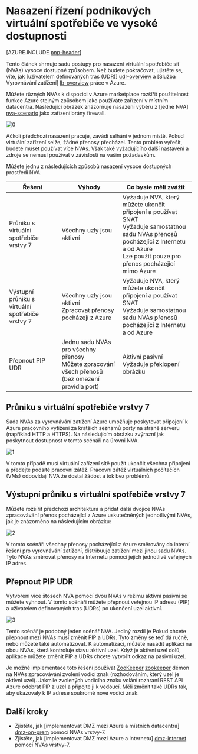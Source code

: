 <properties
   pageTitle="Nasazení virtuální spotřebiče dostupnost | Microsoft Azure"
   description="Jak nasadit sítě virtuální zařízení v dostupnost."
   services=""
   documentationCenter="na"
   authors="telmosampaio"
   manager="christb"
   editor=""
   tags=""/>

<tags
   ms.service="guidance"
   ms.devlang="na"
   ms.topic="article"
   ms.tgt_pltfrm="na"
   ms.workload="na"
   ms.date="09/21/2016"
   ms.author="telmos"/>

# <a name="deploying-virtual-appliances-in-high-availability"></a>Nasazení řízení podnikových virtuální spotřebiče ve vysoké dostupnosti

[AZURE.INCLUDE [pnp-header](../../includes/guidance-pnp-header-include.md)]

Tento článek shrnuje sadu postupy pro nasazení virtuální spotřebiče síť (NVAs) vysoce dostupné způsobem. Než budete pokračovat, ujistěte se, víte, jak [uživatelem definovaných tras (UDR)] [ udr-overview] a [Služba Vyrovnávání zatížení] [ lb-overview] práce v Azure.

Můžete různých NVAs k dispozici v Azure marketplace rozšířit použitelnost funkce Azure stejným způsobem jako používáte zařízení v místním datacentra. Následující obrázek znázorňuje nasazení výběru z [jedné NVA] [ nva-scenario] jako zařízení brány firewall. 

![[0]][0]

Ačkoli předchozí nasazení pracuje, zavádí selhání v jednom místě. Pokud virtuální zařízení selže, žádné přenosy přecházel. Tento problém vyřešit, budete muset používat více NVAs. Však také vyžadujícího další nastavení a zdroje se nemusí používat v závislosti na vašim požadavkům.

Můžete jednu z následujících způsobů nasazení vysoce dostupných prostředí NVA.

|Řešení|Výhody|Co byste měli zvážit|
|---|---|---|
|Průniku s virtuální spotřebiče vrstvy 7|Všechny uzly jsou aktivní|Vyžaduje NVA, který můžete ukončit připojení a používat SNAT<br/>Vyžaduje samostatnou sadu NVAs přenosů pocházející z Internetu a od Azure<br/>Lze použít pouze pro přenos pocházející mimo Azure|
|Výstupní průniku s virtuální spotřebiče vrstvy 7|Všechny uzly jsou aktivní<br/>Zpracovat přenosy pocházejí z Azure |Vyžaduje NVA, který můžete ukončit připojení a používat SNAT<br/>Vyžaduje samostatnou sadu NVAs přenosů pocházející z Internetu a od Azure|
|Přepnout PIP UDR|Jednu sadu NVAs pro všechny přenosy<br/>Můžete zpracování všech přenosů (bez omezení pravidla port)|Aktivní pasivní<br/>Vyžaduje překlopení obrázku|

## <a name="ingress-with-layer-7-virtual-appliances"></a>Průniku s virtuální spotřebiče vrstvy 7
Sada NVAs za vyrovnávání zatížení Azure umožňuje poskytovat připojení k Azure pracovního vytížení za kratších seznamů porty na straně serveru (například HTTP a HTTPS). Na následujícím obrázku zvýrazní jak poskytnout dostupnost v tomto scénáři na úrovni NVA.

![[1]][1]

V tomto případě musí virtuální zařízení sítě použít ukončit všechna připojení a předejte podsítě pracovní zátěž. Pracovní zátěž virtuálních počítačích (VMs) odpovídají NVA že dostal žádost a tok bez problémů. 

## <a name="ingress-egress-with-layer-7-virtual-appliances"></a>Výstupní průniku s virtuální spotřebiče vrstvy 7
Můžete rozšířit předchozí architektura a přidat další dvojice NVAs zpracovávání přenos pocházející z Azure uskutečněných jednotlivými NVAs, jak je znázorněno na následujícím obrázku:

![[2]][2]

V tomto scénáři všechny přenosy pocházející z Azure směrovány do interní řešení pro vyrovnávání zatížení, distribuuje zatížení mezi jinou sadu NVAs. Tyto NVAs směrovat přenosy na Internetu pomocí jejich jednotlivé veřejných IP adres. 

## <a name="pip-udr-switch"></a>Přepnout PIP UDR
Vytvoření více štosech NVA pomocí dvou NVAs v režimu aktivní pasivní se můžete vyhnout. V tomto scénáři můžete přepnout veřejnou IP adresu (PIP) a uživatelem definovaných tras (UDRs) po ukončení uzel aktivní.  

![[3]][3]

Tento scénář je podobný jeden scénář NVA. Jediný rozdíl je Pokud chcete přepnout mezi NVAs musí změnit PIP a UDRs. Tyto změny se teď dá ručně, nebo můžete také automatizovat. K automatizaci, můžete nasadit aplikaci na obou NVAs, která kontroluje stavu aktivní uzel. Když je aktivní uzel dolů, aplikace můžete změnit PIP a UDRs chcete vytvořit odkaz na pasivní uzel.

Je možné implementace toto řešení používat [ZooKeeper] [ zookeeper] démon na NVAs zpracovávání zvolení vodicí znak (rozhodováním, který uzel je aktivní uzel). Jakmile zvolených vodicího znaku volání rozhraní REST API Azure odebrat PIP z uzel a připojte ji k vedoucí. Měli změnit také UDRs tak, aby ukazovaly k IP adrese soukromé nové vodicí znak.

## <a name="next-steps"></a>Další kroky

- Zjistěte, jak [implementovat DMZ mezi Azure a místních datacentra] [ dmz-on-prem] pomocí NVAs vrstvy-7.
- Zjistěte, jak [implementovat DMZ mezi Azure a Internetu] [ dmz-internet] pomocí NVAs vrstvy-7.

<!-- links -->
[udr-overview]: ../virtual-network/virtual-networks-udr-overview.md
[lb-overview]: ../load-balancer/load-balancer-overview.md
[zookeeper]: https://zookeeper.apache.org/
[nva-scenario]: ../virtual-network/virtual-network-scenario-udr-gw-nva.md
[dmz-on-prem]: guidance-iaas-ra-secure-vnet-hybrid.md
[dmz-internet]: guidance-iaas-ra-secure-vnet-dmz.md

<!-- images -->
[0]: ./media/guidance-nva-ha/single-nva.png "Jeden NVA architektura"
[1]: ./media/guidance-nva-ha/l7-ingress.png "Vrstvy 7 průniku"
[2]: ./media/guidance-nva-ha/l7-ingress-egress.png "Vrstvy 7 průniku a výstupním"
[3]: ./media/guidance-nva-ha/active-passive.png "Aktivní pasivní obrázku"